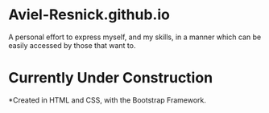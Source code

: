 # Aviel-Resnick.github.io

A personal effort to express myself, and my skills, in a manner which can be easily accessed by those that want to.

# Currently Under Construction #

*Created in HTML and CSS, with the Bootstrap Framework.
